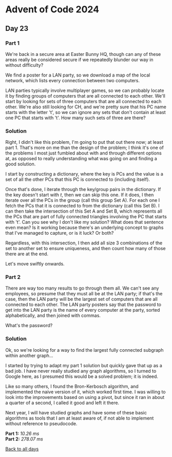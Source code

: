 # Advent of Code 2024
## Day 23
### Part 1
We're back in a secure area at Easter Bunny HQ, though can any of these areas really be considered secure if we repeatedly blunder our way in without difficulty?  

We find a poster for a LAN party, so we download a map of the local network, which lists every connection between two computers.  

LAN parties typically involve multiplayer games, so we can probably locate it by finding groups of computers that are all connected to each other. We'll start by looking for sets of three computers that are all connected to each other. We're also still looking for CH, and we're pretty sure that his PC name starts with the letter 't', so we can ignore any sets that don't contain at least one PC that starts with 't'. How many such sets of three are there?
### Solution
Right, I didn't like this problem, I'm going to put that out there now; at least part 1. That's more on me than the design of the problem; I think it's one of the problems I most just fumbled about with and through different options at, as opposed to really understanding what was going on and finding a good solution.  

I start by constructing a dictionary, where the key is PCs and the value is a set of all the other PCs that this PC is connected to (including itself).  

Once that's done, I iterate through the key/group pairs in the dictionary. If the key doesn't start with *t*, then we can skip this one. If it does, I then iterate over all the PCs in the group (call this group Set A). For each one I fetch the PCs that it is connected to from the dictionary (call this Set B). I can then take the intersection of this Set A and Set B, which represents all the PCs that are part of fully connected triangles involving the PC that starts with 't'. Can you see why I don't like my solution? What does that sentence even mean? Is it working because there's an underlying concept to graphs that I've managed to capture, or is it luck? Or both?  

Regardless, with this intersection, I then add all size 3 combinations of the set to another set to ensure uniqueness, and then count how many of those there are at the end.  

Let's move swiftly onwards.
### Part 2
There are way too many results to go through them all. We can't see any employees, so presume that they must all be at the LAN party; if that's the case, then the LAN party will be the largest set of computers that are all connected to each other. The LAN party posters say that the password to get into the LAN party is the name of every computer at the party, sorted alphabetically, and then joined with commas.

What's the password?
### Solution
Ok, so we're looking for a way to find the largest fully connected subgraph within another graph...  

I started by trying to adapt my part 1 solution but quickly gave that up as a bad job. I have never really studied any graph algorithms, so I turned to Google here, as I presumed this would be a solved problem; it is indeed.  

Like so many others, I found the Bron-Kerbosch algorithm, and implemented the naive version of it, which worked first time. I was willing to look into the improvements based on using a pivot, but since it ran in about a quarter of a second, I called it good and left it there.  

Next year, I will have studied graphs and have some of these basic algorithms as tools that I am at least aware of, if not able to implement without reference to pseudocode.

**Part 1:** *10.26 ms*  
**Part 2:** *278.07 ms*  

[Back to all days](/2024)